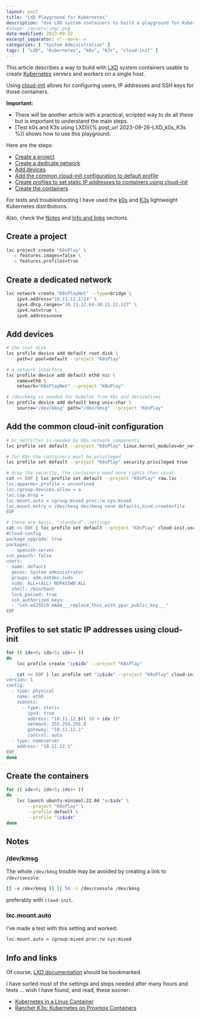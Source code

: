 ```yaml
---
layout: post
title: "LXD Playground for Kubernetes"
description: "Use LXD system containers to build a playground for Kubernetes"
#image: /assets/img/.png
date-modified: 2023-09-22
excerpt_separator: <!--more-->
categories: [ "System Administration" ]
tags: [ "LXD", "Kubernetes", "k0s", "K3s", "cloud-init" ]
---
```


This article describes a way to build with [LXD](https://ubuntu.com/lxd) system containers usable to create [Kubernetes](https://kubernetes.io/) servers and workers on a single host.

Using [cloud-init](https://cloudinit.readthedocs.io/en/latest/) allows for configuring users, IP addresses and SSH keys for those containers.

**Important:**

- There will be another article with a practical, scripted way to do all these but is important to understand the main steps.
- [Test k0s and K3s using LXD]({% post_url 2023-09-26-LXD_k0s_K3s %}) shows how to use this playground.

Here are the steps:

- [Create a project](#create-a-project)
- [Create a dedicate network](#create-a-dedicated-network)
- [Add devices](#add-devices)
- [Add the common cloud-init configuration to default profile](#add-the-common-cloud-init-configuration)
- [Create profiles to set static IP addresses to containers using cloud-init](#profiles-to-set-static-ip-addresses-using-cloud-init)
- [Create the containers](#create-the-containers)

For tests and troubleshooting I have used the [k0s](https://k0sproject.io/) and [K3s](https://k3s.io/) lightweight Kubernetes distributions.

Also, check the [Notes](#notes) and [Info and links](#info-and-links) sections.

## Create a project

```sh
lxc project create "K8sPlay" \
  -c features.images=false \
  -c features.profiles=true
```

## Create a dedicated network

```sh
lxc network create "K8sPlayNet" --type=bridge \
    ipv4.address="10.11.12.1/24" \
    ipv4.dhcp.ranges="10.11.12.64-10.11.12.127" \
    ipv4.nat=true \
    ipv6.address=none
```

## Add devices

```sh
# the root disk
lxc profile device add default root disk \
    path=/ pool=default --project "K8sPlay"

# a network interface
lxc profile device add default eth0 nic \
    name=eth0 \
    network="K8sPlayNet" --project "K8sPlay"

# /dev/kmsg is needed for Kubelet from K8s and derivatives
lxc profile device add default kmsg unix-char \
    source="/dev/kmsg" path="/dev/kmsg" --project "K8sPlay"
```

## Add the common cloud-init configuration

```sh
# br_netfilter is needed by K8s network components
lxc profile set default --project "K8sPlay" linux.kernel_modules=br_netfilter

# for K8s the containers must be privileged
lxc profile set default --project "K8sPlay" security.privileged true

# drop the security, the containers need more rights then usual
cat << EOF | lxc profile set default --project "K8sPlay" raw.lxc -
lxc.apparmor.profile = unconfined
lxc.cgroup.devices.allow = a
lxc.cap.drop =
lxc.mount.auto = cgroup:mixed proc:rw sys:mixed
lxc.mount.entry = /dev/kmsg dev/kmsg none defaults,bind,create=file
EOF

# these are basic, "standard", settings
cat << EOF | lxc profile set default --project "K8sPlay" cloud-init.user-data -
#cloud-config
package_upgrade: true
packages:
  - openssh-server
ssh_pwauth: false
users:
- name: default
  gecos: System administrator
  groups: adm,netdev,sudo
  sudo: ALL=(ALL) NOPASSWD:ALL
  shell: /bin/bash
  lock_passwd: true
  ssh_authorized_keys:
  - "ssh-ed25519 AAAA___replace_this_with_ypur_public_key___"
EOF
```

## Profiles to set static IP addresses using cloud-init

```sh
for (( idx=0; idx<5; idx++ ))
do
    lxc profile create "ip$idx" --project "K8sPlay"

    cat << EOF | lxc profile set "ip$idx" --project "K8sPlay" cloud-init.network-config -
version: 1
config:
  - type: physical
    name: eth0
    subnets:
      - type: static
        ipv4: true
        address: "10.11.12.$(( 10 + idx ))"
        netmask: 255.255.255.0
        gateway: "10.11.12.1"
        control: auto
  - type: nameserver
    address: "10.11.12.1"
EOF
done
```

## Create the containers

```sh
for (( idx=0; idx<5; idx++ ))
do
    lxc launch ubuntu-minimal:22.04 "sc$idx" \
        --project "K8sPlay" \
        --profile default \
        --profile "ip$idx"
done
```

## Notes

### /dev/kmsg

The whole `/dev/kmsg` trouble may be avoided by creating a link 
to `/dev/console`:

```sh
[[ -e /dev/kmsg ]] || ln -s /dev/console /dev/kmsg
```

preferably with `cloud-init`.

### lxc.mount.auto

I've made a test with this setting and worked:

```sh
lxc.mount.auto = cgroup:mixed proc:rw sys:mixed
```

## Info and links

Of course, [LXD documentation](https://documentation.ubuntu.com/lxd/en/latest/) should be bookmarked.

I have sorted most of the settings and steps needed after many hours and tests ... wish I have found, and read, these sooner:

- [Kubernetes in a Linux Container](https://www.thedroneely.com/posts/kubernetes-in-a-linux-container/)
- [Rancher K3s: Kubernetes on Proxmox Containers](https://betterprogramming.pub/rancher-k3s-kubernetes-on-proxmox-containers-2228100e2d13)
